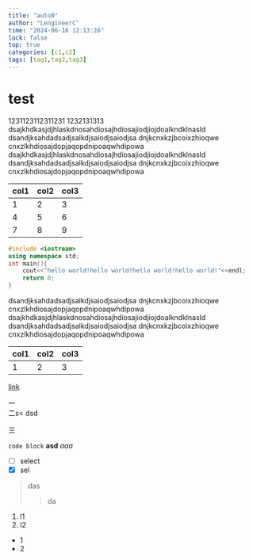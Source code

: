 ```yaml
---
title: "auto0"
author: "LengineerC"
time: "2024-06-16 12:13:26"
lock: false
top: true
categories: [c1,c2]
tags: [tag1,tag2,tag3]
---
```


# test
1231123112311231
1232131313
dsajkhdkasjdjhlaskdnosahdiosajhdiosajiodjiojdoalkndklnasld
dsandjksahdadsadjsalkdjsaiodjsaiodjsa
dnjkcnxkzjbcoixzhioqwe
cnxzlkhdiosajdopjaqopdnipoaqwhdipowa
dsajkhdkasjdjhlaskdnosahdiosajhdiosajiodjiojdoalkndklnasld
dsandjksahdadsadjsalkdjsaiodjsaiodjsa
dnjkcnxkzjbcoixzhioqwe
cnxzlkhdiosajdopjaqopdnipoaqwhdipowa

|col1|col2|col3|
|----|----|----|
|1|2|3|
|4|5|6|
|7|8|9|

```cpp
#include <iostream>
using namespace std;
int main(){
    cout<<"hello world!hello world!hello world!hello world!"<<endl;
    return 0;
}
```

dsandjksahdadsadjsalkdjsaiodjsaiodjsa
dnjkcnxkzjbcoixzhioqwe
cnxzlkhdiosajdopjaqopdnipoaqwhdipowa
dsajkhdkasjdjhlaskdnosahdiosajhdiosajiodjiojdoalkndklnasld
dsandjksahdadsadjsalkdjsaiodjsaiodjsa
dnjkcnxkzjbcoixzhioqwe
cnxzlkhdiosajdopjaqopdnipoaqwhdipowa

|col1|col2|col3|
|----|----|----|
|1|2|3|

[link](/post/detail/test_auto_create1)

一<br>二s< dsd

三

`code block`
**asd**
*aaa*
- [ ] select
- [x] sel

> das
> >da 

1. l1
2. l2

- 1
- 2